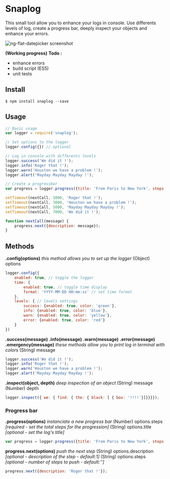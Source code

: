 # Snaplog

This small tool allow you to enhance your logs in console. Use differents levels of log, create a progress bar, deeply inspect your objects and enhance your errors.

![ng-flat-datepicker screenshot](http://i.imgur.com/243FKuz.png)

**(Working progress)**
**Todo :**
 - enhance errors
 - build script (ES5)
 - unit tests

## Install
```shell
$ npm install snaplog --save
```

## Usage

```js
// Basic usage
var logger = require('snaplog');

// Set options to the logger
logger.config({}) // optional

// Log in console with differents levels
logger.success('We did it !');
logger.info('Roger that !');
logger.warn('Houston we have a problem !');
logger.alert('Mayday Mayday Mayday !');

// Create a progressbar
var progress = logger.progress({title: 'From Paris to New York', steps: 4});

setTimeout(nextCall, 1000, 'Roger that !');
setTimeout(nextCall, 3000, 'Houston we have a problem !');
setTimeout(nextCall, 5000, 'Mayday Mayday Mayday !');
setTimeout(nextCall, 7000, 'We did it !');

function nextCall(message) {
	progress.next({description: message});
}

```

## Methods
**.config(options)**
*this method allows you to set up the logger*
(Object) options
```js
logger.config({
	enabled: true, // toggle the logger
	time: {
		enabled: true, // toggle time display
		format: 'YYYY-MM-DD HH:mm:ss' // set time format
	},
	levels: { // levels settings
		success: {enabled: true, color: 'green'},
		info: {enabled: true, color: 'blue'},
		warn: {enabled: true, color: 'yellow'},
		error: {enabled: true, color: 'red'}
	}
})
```

**.success(message)**
**.info(message)**
**.warn(message)**
**.error(message)**
**.emergency(message)**
*these methods allow you to print log in terminal with colors*
(String) message
```js
logger.success('We did it !');
logger.info('Roger that !');
logger.warn('Houston we have a problem !');
logger.alert('Mayday Mayday Mayday !');
```

**.inspect(object, depth)**
*deep inspection of an object*
(String) message
(Number) depth
```js
logger.inspect({ we: { find: { the: { black: [ { box: '!!!!'}]}}}});
```

### Progress bar
**.progress(options)**
*instanciate a new progress bar*
(Number) options.steps *[required - set the total steps for the progression]*
(String) options.title *[optional - set the log's title]*
```js
var progress = logger.progress({title: 'From Paris to New York', steps: 4});
```

**progress.next(options)**
*push the next step*
(String) options.description *[optional - description of the step - default:1]*
(String) options.steps *[optional - number of steps to push - default:'']*

```js
progress.next({description: 'Roger that !'});
```
